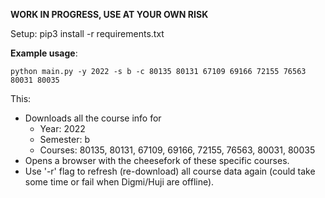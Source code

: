 **WORK IN PROGRESS, USE AT YOUR OWN RISK**

Setup:
pip3 install -r requirements.txt

**Example usage**:

`python main.py -y 2022 -s b -c 80135 80131 67109 69166 72155 76563 80031 80035`

This:
* Downloads all the course info for
  * Year: 2022
  * Semester: b
  * Courses: 80135, 80131, 67109, 69166, 72155, 76563, 80031, 80035
* Opens a browser with the cheesefork of these specific courses.
* Use '-r' flag to refresh (re-download) all course data again (could take some time or fail when Digmi/Huji are offline).